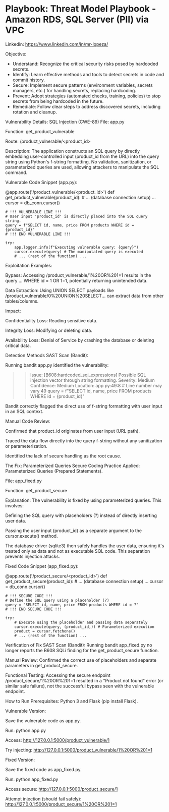 # Playbook: Threat Model Playbook - Amazon RDS, SQL Server (PII) via VPC

Linkedin: https://www.linkedin.com/in/mr-lopeza/

Objective: 
* Understand: Recognize the critical security risks posed by hardcoded secrets.
* Identify: Learn effective methods and tools to detect secrets in code and commit history.
* Secure: Implement secure patterns (environment variables, secrets managers, etc.) for handling secrets, replacing hardcoding.
* Prevent: Adopt strategies (automated checks, training, policies) to stop secrets from being hardcoded in the future.
* Remediate: Follow clear steps to address discovered secrets, including rotation and cleanup.

Vulnerability Details: SQL Injection (CWE-89)
File: app.py

Function: get_product_vulnerable

Route: /product_vulnerable/<product_id>

Description:
The application constructs an SQL query by directly embedding user-controlled input (product_id from the URL) into the query string using Python's f-string formatting. No validation, sanitization, or parameterized queries are used, allowing attackers to manipulate the SQL command.

Vulnerable Code Snippet (app.py):

@app.route('/product_vulnerable/<product_id>')
def get_product_vulnerable(product_id):
    # ... (database connection setup) ...
    cursor = db_conn.cursor()

    # !!! VULNERABLE LINE !!!
    # User input 'product_id' is directly placed into the SQL query string.
    query = f"SELECT id, name, price FROM products WHERE id = {product_id}"
    # !!! END VULNERABLE LINE !!!

    try:
        app.logger.info(f"Executing vulnerable query: {query}")
        cursor.execute(query) # The manipulated query is executed
        # ... (rest of the function) ...

Exploitation Examples:

Bypass: Accessing /product_vulnerable/1%20OR%201=1 results in the query ... WHERE id = 1 OR 1=1, potentially returning unintended data.

Data Extraction: Using UNION SELECT payloads like /product_vulnerable/0%20UNION%20SELECT... can extract data from other tables/columns.

Impact:

Confidentiality Loss: Reading sensitive data.

Integrity Loss: Modifying or deleting data.

Availability Loss: Denial of Service by crashing the database or deleting critical data.

Detection Methods
SAST Scan (Bandit):

Running bandit app.py identified the vulnerability:

>> Issue: [B608:hardcoded_sql_expressions] Possible SQL injection vector through string formatting.
   Severity: Medium   Confidence: Medium
   Location: app.py:49:8 # Line number may vary
   49         query = f"SELECT id, name, price FROM products WHERE id = {product_id}"

Bandit correctly flagged the direct use of f-string formatting with user input in an SQL context.

Manual Code Review:

Confirmed that product_id originates from user input (URL path).

Traced the data flow directly into the query f-string without any sanitization or parameterization.

Identified the lack of secure handling as the root cause.

The Fix: Parameterized Queries
Secure Coding Practice Applied: Parameterized Queries (Prepared Statements).

File: app_fixed.py

Function: get_product_secure

Explanation:
The vulnerability is fixed by using parameterized queries. This involves:

Defining the SQL query with placeholders (?) instead of directly inserting user data.

Passing the user input (product_id) as a separate argument to the cursor.execute() method.

The database driver (sqlite3) then safely handles the user data, ensuring it's treated only as data and not as executable SQL code. This separation prevents injection attacks.

Fixed Code Snippet (app_fixed.py):

@app.route('/product_secure/<product_id>')
def get_product_secure(product_id):
    # ... (database connection setup) ...
    cursor = db_conn.cursor()

    # !!! SECURE CODE !!!
    # Define the SQL query using a placeholder (?)
    query = "SELECT id, name, price FROM products WHERE id = ?"
    # !!! END SECURE CODE !!!

    try:
        # Execute using the placeholder and passing data separately
        cursor.execute(query, (product_id,)) # Parameterized execution
        product = cursor.fetchone()
        # ... (rest of the function) ...

Verification of Fix
SAST Scan (Bandit): Running bandit app_fixed.py no longer reports the B608 SQLi finding for the get_product_secure function.

Manual Review: Confirmed the correct use of placeholders and separate parameters in get_product_secure.

Functional Testing: Accessing the secure endpoint /product_secure/1%20OR%201=1 resulted in a "Product not found" error (or similar safe failure), not the successful bypass seen with the vulnerable endpoint.

How to Run
Prerequisites: Python 3 and Flask (pip install Flask).

Vulnerable Version:

Save the vulnerable code as app.py.

Run: python app.py

Access: http://127.0.0.1:5000/product_vulnerable/1

Try injecting: http://127.0.0.1:5000/product_vulnerable/1%20OR%201=1

Fixed Version:

Save the fixed code as app_fixed.py.

Run: python app_fixed.py

Access secure: http://127.0.0.1:5000/product_secure/1

Attempt injection (should fail safely): http://127.0.0.1:5000/product_secure/1%20OR%201=1
